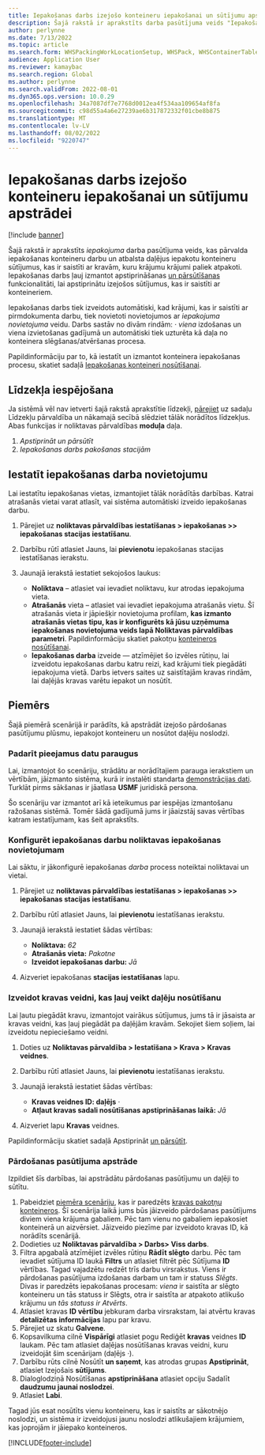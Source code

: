 ```yaml
---
title: Iepakošanas darbs izejošo konteineru iepakošanai un sūtījumu apstrādei
description: Šajā rakstā ir aprakstīts darba pasūtījuma veids "Iepakošana", kas pārvalda iepakošanas konteineru darbu un atbalsta iepakotu konteineru daļējus sūtījumus, kas ir saistīti ar kravām, kuru krājumu krājumi paliek atpakoti.
author: perlynne
ms.date: 7/13/2022
ms.topic: article
ms.search.form: WHSPackingWorkLocationSetup, WHSPack, WHSContainerTable
audience: Application User
ms.reviewer: kamaybac
ms.search.region: Global
ms.author: perlynne
ms.search.validFrom: 2022-08-01
ms.dyn365.ops.version: 10.0.29
ms.openlocfilehash: 34a7087df7e7768d0012ea4f534aa109654af8fa
ms.sourcegitcommit: c98d55a4a6e27239ae6b317872332f01cbe8b875
ms.translationtype: MT
ms.contentlocale: lv-LV
ms.lasthandoff: 08/02/2022
ms.locfileid: "9220747"
---
```

# <a name="packing-work-for-packing-outbound-containers-and-processing-shipments"></a>Iepakošanas darbs izejošo konteineru iepakošanai un sūtījumu apstrādei

[!include [banner](../../includes/banner.md)]

Šajā rakstā ir aprakstīts *iepakojuma* darba pasūtījuma veids, kas pārvalda iepakošanas konteineru darbu un atbalsta daļējus iepakotu konteineru sūtījumus, kas ir saistīti ar kravām, kuru krājumu krājumi paliek atpakoti. Iepakošanas darbs ļauj izmantot apstiprināšanas [un pārsūtīšanas](confirm-and-transfer.md) funkcionalitāti, lai apstiprinātu izejošos sūtījumus, kas ir saistīti ar konteineriem.

Iepakošanas darbs tiek izveidots automātiski, kad krājumi, kas ir saistīti ar pirmdokumenta darbu, tiek novietoti novietojumos ar *iepakojuma novietojuma* veidu. Darbs sastāv no divām rindām: *·* *viena* izdošanas un viena izvietošanas gadījumā un automātiski tiek uzturēta kā daļa no konteinera slēgšanas/atvēršanas procesa.

Papildinformāciju par to, kā iestatīt un izmantot konteinera iepakošanas procesu, skatiet sadaļā [Iepakošanas konteineri nosūtīšanai](packing-containers.md).

## <a name="turn-on-the-feature"></a>Līdzekļa iespējošana

Ja sistēmā vēl nav ietverti šajā rakstā aprakstītie līdzekļi, [pārejiet](../../fin-ops-core/fin-ops/get-started/feature-management/feature-management-overview.md) uz sadaļu Līdzekļu pārvaldība un nākamajā secībā slēdziet tālāk norādītos līdzekļus. Abas funkcijas ir noliktavas pārvaldības **moduļa** daļa.

1. *Apstiprināt un pārsūtīt*
1. *Iepakošanas darbs pakošanas stacijām*

## <a name="set-up-a-location-for-packing-work"></a>Iestatīt iepakošanas darba novietojumu

Lai iestatītu iepakošanas vietas, izmantojiet tālāk norādītās darbības. Katrai atrašanās vietai varat atlasīt, vai sistēma automātiski izveido iepakošanas darbu.

1. Pārejiet uz **noliktavas pārvaldības iestatīšanas \> iepakošanas \>\> iepakošanas stacijas iestatīšanu**.
1. Darbību rūtī atlasiet Jauns, lai **pievienotu** iepakošanas stacijas iestatīšanas ierakstu.
1. Jaunajā ierakstā iestatiet sekojošos laukus:

    - **Noliktava** – atlasiet vai ievadiet noliktavu, kur atrodas iepakojuma vieta.
    - **Atrašanās** vieta – atlasiet vai ievadiet iepakojuma atrašanās vietu. Šī atrašanās vieta ir jāpiešķir novietojuma profilam, **kas izmanto atrašanās vietas tipu, kas ir konfigurēts kā jūsu uzņēmuma iepakošanas novietojuma veids lapā Noliktavas pārvaldības parametri**. Papildinformāciju skatiet pakotņu [konteineros nosūtīšanai](packing-containers.md).
    - **Iepakošanas darba** izveide — atzīmējiet šo izvēles rūtiņu, lai izveidotu iepakošanas darbu katru reizi, kad krājumi tiek piegādāti iepakojuma vietā. Darbs ietvers saites uz saistītajām kravas rindām, lai daļējās kravas varētu iepakot un nosūtīt.

## <a name="example-scenario"></a>Piemērs

Šajā piemērā scenārijā ir parādīts, kā apstrādāt izejošo pārdošanas pasūtījumu plūsmu, iepakojot konteineru un nosūtot daļēju noslodzi.

### <a name="make-sample-data-available"></a>Padarīt pieejamus datu paraugus

Lai, izmantojot šo scenāriju, strādātu ar norādītajiem parauga ierakstiem un vērtībām, jāizmanto sistēma, kurā ir instalēti standarta [demonstrācijas dati](../../fin-ops-core/fin-ops/get-started/demo-data.md). Turklāt pirms sākšanas ir jāatlasa **USMF** juridiskā persona.

Šo scenāriju var izmantot arī kā ieteikumus par iespējas izmantošanu ražošanas sistēmā. Tomēr šādā gadījumā jums ir jāaizstāj savas vērtības katram iestatījumam, kas šeit aprakstīts.

### <a name="configure-packing-work-for-warehouse-packing-location"></a>Konfigurēt iepakošanas darbu noliktavas iepakošanas novietojumam

Lai sāktu, ir jākonfigurē iepakošanas *darba* process noteiktai noliktavai un vietai.

1. Pārejiet uz **noliktavas pārvaldības iestatīšanas \> iepakošanas \>\> iepakošanas stacijas iestatīšanu**.
1. Darbību rūtī atlasiet Jauns, lai **pievienotu** iestatīšanas ierakstu.
1. Jaunajā ierakstā iestatiet šādas vērtības:

    - **Noliktava:** *62*
    - **Atrašanās vieta:** *Pakotne*
    - **Izveidot iepakošanas darbu:** *Jā*

1. Aizveriet iepakošanas **stacijas iestatīšanas** lapu.

### <a name="create-a-load-template-that-allows-partial-shipping"></a>Izveidot kravas veidni, kas ļauj veikt daļēju nosūtīšanu

Lai ļautu piegādāt kravu, izmantojot vairākus sūtījumus, jums tā ir jāsaista ar kravas veidni, kas ļauj piegādāt pa daļējām kravām. Sekojiet šiem soļiem, lai izveidotu nepieciešamo veidni.

1. Doties uz **Noliktavas pārvaldība \> Iestatīšana \> Krava \> Kravas veidnes**.
1. Darbību rūtī atlasiet Jauns, lai **pievienotu** iestatīšanas ierakstu.
1. Jaunajā ierakstā iestatiet šādas vērtības:

    - **Kravas veidnes ID: daļējs** *·*
    - **Atļaut kravas sadali nosūtīšanas apstiprināšanas laikā:** *Jā*

1. Aizveriet lapu **Kravas** veidnes.

Papildinformāciju skatiet sadaļā Apstiprināt [un pārsūtīt](Confirm-and-transfer.md).

### <a name="process-a-sales-order"></a>Pārdošanas pasūtījuma apstrāde

Izpildiet šīs darbības, lai apstrādātu pārdošanas pasūtījumu un daļēji to sūtītu.

1. Pabeidziet [piemēra scenāriju](packing-containers.md#scenario), kas ir paredzēts [kravas pakotņu konteineros](packing-containers.md). Šī scenārija laikā jums būs jāizveido pārdošanas pasūtījums diviem viena krājuma gabaliem. Pēc tam vienu no gabaliem iepakosiet konteinerā un aizvērsiet. Jāizveido piezīme par izveidoto kravas ID, kā norādīts scenārijā.
1. Dodieties uz **Noliktavas pārvaldība \> Darbs\> Viss darbs**.
1. Filtra apgabalā atzīmējiet izvēles rūtiņu **Rādīt slēgto** darbu. Pēc tam ievadiet sūtījuma ID laukā **Filtrs** un atlasiet filtrēt pēc Sūtījuma **ID** vērtības. Tagad vajadzētu redzēt trīs darbu virsrakstus. Viens ir pārdošanas pasūtījuma izdošanas darbam un tam ir statuss *Slēgts*. Divas ir paredzēts iepakošanas procesam: *viena* ir saistīta ar slēgto konteineru un tās statuss ir Slēgts, otra ir saistīta ar atpakoto atlikušo krājumu un *tās statuss ir Atvērts*.
1. Atlasiet kravas **ID vērtību** jebkuram darba virsrakstam, lai atvērtu kravas **detalizētas informācijas** lapu par kravu.
1. Pārejiet uz skatu **Galvene**.
1. Kopsavilkuma cilnē **Vispārīgi** atlasiet pogu Rediģēt **kravas** veidnes **ID** laukam. Pēc tam atlasiet daļējas nosūtīšanas kravas veidni, kuru izveidojāt šim scenārijam (daļējs *·*).
1. Darbību rūts cilnē Nosūtīt **un saņemt**, kas atrodas grupas **Apstiprināt**, atlasiet Izejošais **sūtījums**.
1. Dialoglodziņā Nosūtīšanas **apstiprināšana** atlasiet opciju Sadalīt **daudzumu jaunai noslodzei**.
1. Atlasiet **Labi**.

Tagad jūs esat nosūtīts vienu konteineru, kas ir saistīts ar sākotnējo noslodzi, un sistēma ir izveidojusi jaunu noslodzi atlikušajiem krājumiem, kas joprojām ir jāiepako konteineros.

[!INCLUDE[footer-include](../../includes/footer-banner.md)]
